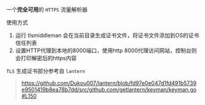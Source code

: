 一个**完全可用**的 `HTTPS` 流量解析器

使用方式
1. 运行 tlsmiddleman 会在当前目录生成证书文件，将证书文件添加到OS的证书信任列表
2. 设置HTTP代理到本地的8000端口，使用http 8000代理访问网站，控制台则会打印解密后的https内容

`TLS` 生成证书部分参考自 `lantern`

> https://github.com/Dukou007/lantern/blob/fd97e0e047d1fd491b5739e9501419b8ea78b7dd/src/github.com/getlantern/keyman/keyman.go#L150

